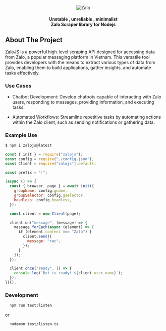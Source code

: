 
<div align="center">
<p>
  <img src="https://raw.githubusercontent.com/DaQMinh/Zalojs/main/public/logo.svg" alt="Zalo">
  <h4> Unstable , unreliable , minimalist
  <br/>Zalo Scraper library for Nodejs</h4>
</p>

</div>

<!-- ABOUT THE PROJECT -->
## About The Project
ZaloJS is a powerful high-level scraping API designed for accessing data from Zalo, a popular messaging platform in Vietnam. This versatile tool provides developers with the means to extract various types of data from Zalo, enabling them to build applications, gather insights, and automate tasks effectively.
<!-- GETTING STARTED -->
### Use Cases
- Chatbot Development: Develop chatbots capable of interacting with Zalo users, responding to messages, providing information, and executing tasks.

- Automated Workflows: Streamline repetitive tasks by automating actions within the Zalo client, such as sending notifications or gathering data.


### Example Use
```sh
$ npm i zalojs@latest
```

```js
const { init } = require("zalojs");
const config = require("./config.json");
const Client = require("zalojs").default;

const prefix = "!";

(async () => {
  const { browser, page } = await init({
    groupName: config.gname,
    groupSelector: config.gselector,
    headless: config.headless,
  });

  const client = new Client(page);

  client.on("message", (message) => {
    message.forEach(async (element) => {
      if (element.content === "Zalo") {
        client.send({
          message: "rac",
        });
      }
    });
  });

  client.once("ready", () => {
    console.log(`Bot is ready! ${client.user.name}`);
  });
})();

```

### Development

```sh
  npm run test:listen
```
or
```sh
  nodemon test/listen.ts
```
